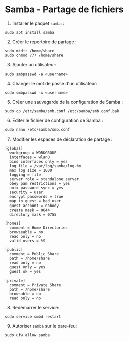 # Samba - Partage de fichiers

1. Installer le paquet `samba` :

```shell
sudo apt install samba
```

2. Créer le répertoire de partage :

```shell
sudo mkdir /home/share
sudo chmod 777 /home/share
```

3. Ajouter un utilisateur:

```shell
sudo smbpasswd -a <username>
```

4. Changer le mot de passe d'un utilisateur:

```shell
sudo smbpasswd -x <username>
```

5. Créer une sauvegarde de la configuration de Samba :

```shell
sudo cp /etc/samba/smb.conf /etc/samba/smb.conf.bak
```

6. Editer le fichier de configuration de Samba :

```shell
sudo nano /etc/samba/smb.conf
```

7. Modifier les espaces de déclaration de partage :

```shell
[global]
  workgroup = WORKGROUP
  interfaces = wlan0
  bind interfaces only = yes
  log file = /var/log/samba/log.%m
  max log size = 1000
  logging = file
  server role = standalone server
  obey pam restrictions = yes
  unix password sync = yes
  security = user
  encrypt passwords = true
  map to guest = bad user
  guest account = nobody
  create mask = 0644
  directory mask = 0755

[homes]
  comment = Home Directories
  browseable = no
  read only = no
  valid users = %S

[public]
  comment = Public Share
  path = /home/share
  read only = no
  guest only = yes
  guest ok = yes

[private]
  comment = Private Share
  path = /home/share
  browsable = no
  read only = no
```

8. Redémarrer le service:

```shell
sudo service smbd restart
```

9. Autoriser `samba` sur le pare-feu:

```shell
sudo ufw allow samba
```
